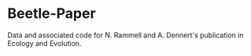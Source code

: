 # Beetle-Paper
Data and associated code for N. Rammell and A. Dennert's publication in Ecology and Evolution.
